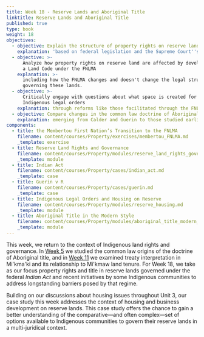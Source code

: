 ```yaml
---
title: Week 18 - Reserve Lands and Aboriginal Title
linktitle: Reserve Lands and Aboriginal Title
published: true
type: book
weight: 18
objectives:
  - objective: Explain the structure of property rights on reserve lands
    explanation: 'based on federal legislation and the Supreme Court''s decision in Guerin. '
  - objective: >-
      Analyze how property rights on reserve land are affected by development of
      a Land Code under the FNLMA
    explanation: >-
      including how the FNLMA changes and doesn't change the legal structures
      governing these lands.
  - objective: >-
      Critically engage with questions about what space is created for
      Indigenous legal orders 
    explanation: through reforms like those facilitated through the FNLMA.
  - objective: Compare changes in the common law doctrine of Aboriginal title
    explanation: emerging from Calder and Guerin to those studied earlier in the course.
components:
  - title: the Membertou First Nation’s Transition to the FNLMA
    filename: content/courses/Property/exercises/membertou_FNLMA.md
    _template: exercise
  - title: Reserve Land Rights and Governance
    filename: content/courses/Property/modules/reserve_land_rights_governance.md
    _template: module
  - title: Indian Act
    filename: content/courses/Property/cases/indian_act.md
    _template: case
  - title: Guerin v R
    filename: content/courses/Property/cases/guerin.md
    _template: case
  - title: Indigenous Legal Orders and Housing on Reserve
    filename: content/courses/Property/modules/reserve_housing.md
    _template: module
  - title: Aboriginal Title in the Modern Style
    filename: content/courses/Property/modules/aboriginal_title_modern_style.md
    _template: module
---
```





This week, we return to the context of Indigenous land rights and governance. In [Week 5](../week5/) we studied the common law origins of the doctrine of Aboriginal title, and in [Week 11](../week11/) we examined treaty interpretation in Mi'kma'ki and its relationship to Mi'kmaw land tenure. For Week 18, we take as our focus property rights and title in reserve lands governed under the federal *Indian Act* and recent initiatives by some Indigenous communities to address longstanding barriers posed by that regime. 

Building on our discussions about housing issues throughout Unit 3, our case study this week addresses the context of housing and business development on reserve lands. This case study offers the chance to gain a better understanding of the comparative—and often complex—set of options available to Indigenous communities to govern their reserve lands in a multi-juridical context. 

